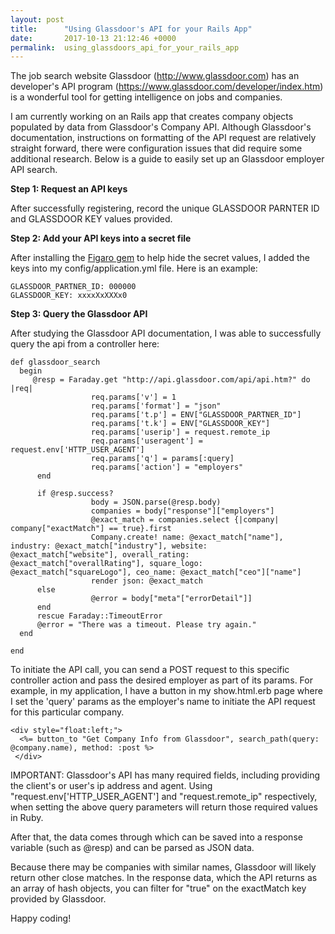 ```yaml
---
layout: post
title:      "Using Glassdoor's API for your Rails App"
date:       2017-10-13 21:12:46 +0000
permalink:  using_glassdoors_api_for_your_rails_app
---
```



The job search website Glassdoor (http://www.glassdoor.com) has an developer's API program (https://www.glassdoor.com/developer/index.htm) is a wonderful tool for getting intelligence on jobs and companies.

I am currently working on an Rails app that creates company objects populated by data from Glassdoor's Company API.  Although Glassdoor's documentation, instructions on formatting of the API request are relatively straight forward, there were configuration issues that did require some additional research.  Below is a guide to easily set up an Glassdoor employer API search.

**Step 1: Request an API keys**

After successfully registering, record the unique GLASSDOOR PARNTER ID and GLASSDOOR KEY values provided.

**Step 2: Add your API keys into a secret file**

After installing the [Figaro gem](https://github.com/laserlemon/figaro) to help hide the secret values, I added the keys into my config/application.yml file.  Here is an example:

```
GLASSDOOR_PARTNER_ID: 000000
GLASSDOOR_KEY: xxxxXxXXXx0
```

**Step 3: Query the Glassdoor API**

After studying the Glassdoor API documentation, I was able to successfully query the api from a controller here:
```
def glassdoor_search
  begin
     @resp = Faraday.get "http://api.glassdoor.com/api/api.htm?" do |req|
                  req.params['v'] = 1
                  req.params['format'] = "json"
                  req.params['t.p'] = ENV["GLASSDOOR_PARTNER_ID"]
                  req.params['t.k'] = ENV["GLASSDOOR_KEY"]
                  req.params['userip'] = request.remote_ip
                  req.params['useragent'] = request.env['HTTP_USER_AGENT']
                  req.params['q'] = params[:query]
                  req.params['action'] = "employers"
      end

      if @resp.success?
                  body = JSON.parse(@resp.body)
                  companies = body["response"]["employers"]
                  @exact_match = companies.select {|company| company["exactMatch"] == true}.first
                  Company.create! name: @exact_match["name"], industry: @exact_match["industry"], website:                                                   @exact_match["website"], overall_rating: @exact_match["overallRating"], square_logo:                                                         @exact_match["squareLogo"], ceo_name: @exact_match["ceo"]["name"]
                  render json: @exact_match
      else
                  @error = body["meta"["errorDetail"]]
      end
      rescue Faraday::TimeoutError
      @error = "There was a timeout. Please try again."
  end

end
```
To initiate the API call, you can send a POST request to this specific controller action and pass the desired employer as part of its params. For example, in my application, I have a button in my show.html.erb page where I set the 'query' params as the employer's name to initiate the API request for this particular company.
```
<div style="float:left;">
  <%= button_to "Get Company Info from Glassdoor", search_path(query: @company.name), method: :post %>
 </div>
```

IMPORTANT: Glassdoor's API has many required fields, including providing the client's or user's ip address and agent.  Using "request.env['HTTP_USER_AGENT'] and "request.remote_ip" respectively, when setting the above query parameters will return those required values in Ruby.

After that, the data comes through which can be saved into a response variable (such as @resp) and can be parsed as JSON data.

Because there may be companies with similar names, Glassdoor will likely return other close matches.  In the response data, which the API returns as an array of hash objects, you can filter for "true" on the exactMatch key provided by Glassdoor.

Happy coding!

